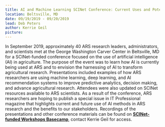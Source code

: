 ```yaml
---
title: AI and Machine Learning SCINet Conference: Current Uses and Potential to Solve Complex Problems in Agriculture
location: Beltsville, MD
date: 09/19/2019 - 09/20/2019
lead: Deb Peters
author: Kerrie Geil
picture:
---
```


In September 2019, approximately 40 ARS research leaders, administrators, and scientists met at the George Washington Carver Center in Beltsville, MD for a SCINet-funded conference focused on the use of artificial intelligence (AI) in agriculture. The purpose of the event was to learn how AI is currently being used at ARS and to envision the harnessing of AI to transform agricultural research. Presentations included examples of how ARS researchers are using machine learning, deep learning, and AI recommendation systems to improve predictive analytics, decision making, and advance agricultural research. Attendees were also updated on SCINet resources available to ARS scientists. As a result of the conference, ARS researchers are hoping to publish a special issue in IT Professional magazine that highlights current and future use of AI methods in ARS research and the benefits to our stakeholders. Recordings of the presentations and other conference materials can be found on [**SCINet-funded Workshops Basecamp**](https://3.basecamp.com/3625179/projects/13798928), contact Kerrie Geil for access.
